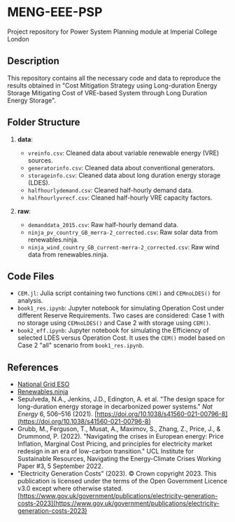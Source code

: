 # MENG-EEE-PSP
Project repository for Power System Planning module at Imperial College London

## Description
This repository contains all the necessary code and data to reproduce the results obtained in "Cost Mitigation Strategy using Long-duration Energy Storage Mitigating Cost of VRE-based System through Long Duration Energy Storage".

## Folder Structure

1. **data**:
   - `vreinfo.csv`: Cleaned data about variable renewable energy (VRE) sources.
   - `generatorinfo.csv`: Cleaned data about conventional generators.
   - `storageinfo.csv`: Cleaned data about long duration energy storage (LDES).
   - `halfhourlydemand.csv`: Cleaned half-hourly demand data.
   - `halfhourlyvrecf.csv`: Cleaned half-hourly VRE capacity factors.

2. **raw**:
   - `demanddata_2015.csv`: Raw half-hourly demand data.
   - `ninja_pv_country_GB_merra-2_corrected.csv`: Raw solar data from renewables.ninja.
   - `ninja_wind_country_GB_current-merra-2_corrected.csv`: Raw wind data from renewables.ninja.

## Code Files

- `CEM.jl`: Julia script containing two functions `CEM()` and `CEMnoLDES()` for analysis.
- `book1_res.ipynb`: Jupyter notebook for simulating Operation Cost under different Reserve Requirements. Two cases are considered: Case 1 with no storage using `CEMnoLDES()` and Case 2 with storage using `CEM()`.
- `book2_eff.ipynb`: Jupyter notebook for simulating the Efficiency of selected LDES versus Operation Cost. It uses the `CEM()` model based on Case 2 "all" scenario from `book1_res.ipynb`.

## References

- [National Grid ESO](https://www.nationalgrideso.com/)
- [Renewables.ninja](https://www.renewables.ninja)
- Sepulveda, N.A., Jenkins, J.D., Edington, A. et al. "The design space for long-duration energy storage in decarbonized power systems." *Nat Energy* 6, 506–516 (2021). [https://doi.org/10.1038/s41560-021-00796-8](https://doi.org/10.1038/s41560-021-00796-8)
- Grubb, M., Ferguson, T., Musat, A., Maximov, S., Zhang, Z., Price, J., & Drummond, P. (2022). "Navigating the crises in European energy: Price Inflation, Marginal Cost Pricing, and principles for electricity market redesign in an era of low-carbon transition." UCL Institute for Sustainable Resources, Navigating the Energy-Climate Crises Working Paper #3, 5 September 2022.
- "Electricity Generation Costs" (2023). © Crown copyright 2023. This publication is licensed under the terms of the Open Government Licence v3.0 except where otherwise stated. [https://www.gov.uk/government/publications/electricity-generation-costs-2023](https://www.gov.uk/government/publications/electricity-generation-costs-2023)


